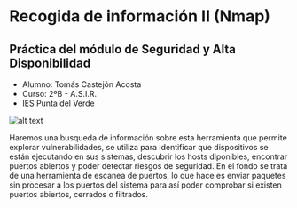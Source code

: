 # Recogida de información II (Nmap)

## Práctica del módulo de **Seguridad y Alta Disponibilidad**

- Alumno: Tomás Castejón Acosta
- Curso: 2ºB - A.S.I.R.
- IES Punta del Verde

![alt text](https://encrypted-tbn0.gstatic.com/images?q=tbn:ANd9GcSWigCAVznxugU0L4DmAYOqciDJxhISSJR63g&usqp=CAU)


Haremos una busqueda de información sobre esta herramienta que permite explorar vulnerabilidades, se utiliza para identificar que dispositivos se están ejecutando en sus sistemas, 
descubrir los hosts diponibles, encontrar puertos abiertos y poder detectar riesgos de seguridad. En el fondo se trata de una herramienta de escanea de puertos, lo que hace es enviar paquetes sin procesar a los puertos del sistema para así poder comprobar si existen puertos abiertos, cerrados o filtrados.
